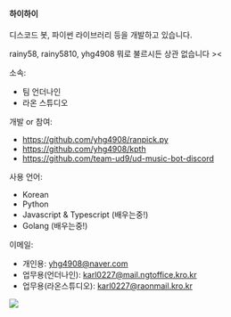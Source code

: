 #### 하이하이
디스코드 봇, 파이썬 라이브러리 등을 개발하고 있습니다.

rainy58, rainy5810, yhg4908 뭐로 불르시든 상관 없습니다 ><

소속: 
- 팀 언더나인
- 라온 스튜디오

개발 or 참여: 
- https://github.com/yhg4908/ranpick.py
- https://github.com/yhg4908/kpth
- https://github.com/team-ud9/ud-music-bot-discord

사용 언어: 
- Korean
- Python
- Javascript & Typescript (배우는중!)
- Golang (배우는중!)

이메일: 
- 개인용: yhg4908@naver.com
- 업무용(언더나인): karl0227@mail.ngtoffice.kro.kr
- 업무용(라온스튜디오): karl0227@raonmail.kro.kr

![](https://github-readme-stats.vercel.app/api?username=yhg4908&show_icons=true&theme=dracula)
